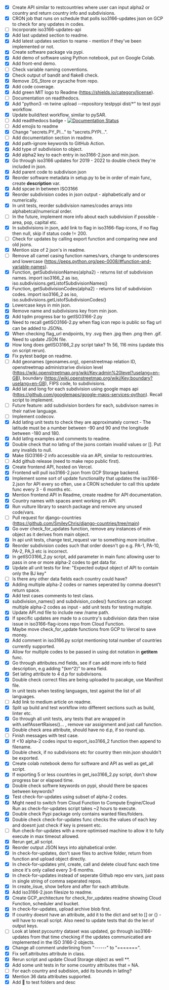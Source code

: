- [X] Create API similar to restcountries where user can input alpha2 or country and return country info and subdivisions.
- [X] CRON job that runs on schedule that polls iso3166-updates json on GCP to check for any updates in codes.
- [ ] Incorporate iso3166-updates-api 
- [X] Add last updated section to readme.
- [X] Add latest updates section to reame - mention if they've been implemented or not.
- [X] Create software package via pypi.
- [X] Add demo of software using Python notebook, put on Google Colab.
- [X] Add front-end demo.
- [ ] Check variable naming conventions.
- [X] Check output of bandit and flake8 check.
- [X] Remove .DS_Store or pycache from repo.
- [X] Add code coverage.
- [X] Add green MIT logo to Readme (https://shields.io/category/license).
- [ ] Documentation on readthedocs.
- [X] Add "python3 -m twine upload --repository testpypi dist/*" to test pypi workflow.
- [X] Update build/test workflow, similar to pySAR.
- [ ] Add readthedocs badge - [![Documentation Status](https://readthedocs.org/projects/ansicolortags/badge/?version=latest)](http://ansicolortags.readthedocs.io/?badge=latest)
- [ ] Add emojis to readme
- [X] Change "secrets.PY_PI..." to "secrets.PYPI...".
- [ ] Add documentation section in readme.
- [X] Add path-ignore keywords to GitHub Action.
- [X] Add type of subdivision to object.
- [X] Add alpha2 key to each entry in iso3166-2.json and min.json.
- [X] Go through iso3166 updates for 2019 - 2022 to double check they're included in json.
- [X] Add parent code to subdivison json
- [X] Reorder software metadata in setup.py to be in order of main func, create __description__ var.
- [X] Add spcae in between ISO3166
- [X] Reorder subdivision codes in json output - alphabetically and or numerically.
- [X] In unit tests, reorder subdivision names/codes arrays into alphabetcal/numerical order.
- [ ] In the future, implement more info about each subdivision if possible - area, pop, capital etc.
- [X] In subdivisions in json, add link to flag in iso3166-flag-icons, if no flag then null, skip if status code != 200.
- [ ] Check for updates by calling export function and comparing new and old jsons.
- [X] Mention size of 2 json's in readme.
- [ ] Remove all camel casing function names/vars, change to underscores and lowercase (https://peps.python.org/pep-0008/#function-and-variable-names).
- [X] Function, getSubdivisionNames(alpha2) - returns list of subdivision names. import iso3166_2 as iso, iso.subdivisions.getListofSubdivisionNames()
- [X] Function, getSubdivisionCodes(alpha2) - returns list of subdivision codes. import iso3166_2 as iso, iso.subdivisions.getListofSubdivisionCodes()
- [X] Lowercase keys in min json.
- [X] Remove name and subdivisions key from min json.
- [X] Add tqdm progress bar to getISO3166-2.py
- [X] Need to recall getISO3166-2.py when flag icon repo is public so flag url can be added to JSONs. 
- [X] When checking flag_url endpoints, try .svg then .jpg then .png then .gif. Need to update JSON file.
- [X] How long does getISO3166_2.py script take? 1h 56, 116 mins (update this on script rerun).
- [X] Fix pytest badge on readme.
- [ ] Add geonames (geonames.org), openstreetmap relation ID, openstreetmap administrarive division level (https://wiki.openstreetmap.org/wiki/Key:admin%20level?uselang=en-GB), boundary (https://wiki.openstreetmap.org/wiki/Key:boundary?uselang=en-GB), FIPS code, to subdivisions.
- [X] Add lat and long for each subdivision using google maps api (https://github.com/googlemaps/google-maps-services-python). Recall script to implement.
- [ ] Future feature: add subdivision borders for each, subdivison names in their native language.
- [ ] Implement codecov.
- [X] Add latlng unit tests to check they are approximately correct - The latitude must be a number between -90 and 90 and the longitude between -180 and 180.
- [X] Add latlng examples and comments to readme.
- [X] Double check that no latlng of the jsons contain invalid values or []. Put any invalids to null.
- [X] Make ISO3166-2 info accessible via an API, similar to restcountries.
- [ ] Add github release (need to make repo public first).
- [X] Create frontend API, hosted on Vercel. 
- [X] Frontend will pull iso3166-2.json from GCP Storage backend.
- [X] Implement some sort of update functionality that updates the iso3166-2.json for API every so often, use a CRON scheduler to call this update func every 3 - 6 months etc.
- [X] Mention frontend API in Readme, create readme for API documentation.
- [X] Country names with spaces arent working on API.
- [X] Run vulture library to search package and remove any unused code/vars.
- [ ] Pull request for django-countries (https://github.com/SmileyChris/django-countries/tree/main)
- [X] Go over check_for_updates function, remove any instances of min object as it derives from main object.
- [X] In api unit tests, change test_request var to something more intuitive .
- [X] Reorder subdivision codes such that order doesn't go e.g. PA-1, PA-10, PA-2, PA,3 etc is incorrect.
- [X] In getISO3166_2.py script, add parameter in main func allowing user to pass in one or more alpha-2 codes to get data for.
- [X] Update all unit tests for line: "Expected output object of API to contain only the BJ key"
- [ ] Is there any other data fields each country could have?
- [X] Adding multiple alpha-2 codes or names seperated by comma doesnt't return space.
- [X] Add test cases comments to test class.
- [X] subdivision_names() and subdvision_codes() functions can accept multiple alpha-2 codes as input - add unit tests for testing multiple.
- [X] Update API.md file to include new /name path.
- [X] If specific updates are made to a country's subdivision data then raise issue in iso3166-flag-icons repo from Cloud Function.
- [X] Maybe move check_for_update functions from GCP to Vercel to save money.
- [X] Add comment in iso3166.py script mentioning total number of countries currently supported.
- [X] Allow for multiple codes to be passed in using dot notation in __getitem__ func.
- [X] Go through attributes.md fields, see if can add more info to field description, e.g adding "(km^2)" to area field.
- [X] Set latlng attribute to 4 d.p for subdivisons.
- [X] Double check correct files are being uploaded to pacakge, use Manifest file.
- [X] In unit tests when testing languages, test against the list of all languages.
- [ ] Add link to medium article on readme.
- [X] Split up build and test workflow into different sections such as build, linter etc.
- [X] Go through all unit tests, any tests that are wrapped in with.selfAssertRaises()... , remove var assignment and just call function.
- [X] Double check area attribute, should have no d.p, if so round up.
- [ ] Finish messages with test case. 
- [X] If <10 alpha-2 codes input to export_iso3166_2 function then append to filename.
- [X] Double check, if no subdivisons etc for country then min.json shouldn't be exported.
- [X] Create colab notebook demo for software and API as well as get_all script.
- [X] If exporting 5 or less countries in get_iso3166_2.py script, don't show progress bar or elapsed time.
- [X] Double check softwre keywords on pypi, should there be spaces between keywords?
- [X] Test check-for-updates using subset of alpha-2 codes.
- [X] Might need to switch from Cloud Function to Compute Engine/Cloud Run as check-for-updates script takes ~2 hours to execute.
- [X] Double check Pypi package only contains wanted files/folders.
- [X] Double check check-for-updates func checks the values of each key and doesnt just check if key is present etc.
- [ ] Run check-for-updates with a more optimised machine to allow it to fully execute in max timeout allowed.
- [X] Rerun get_all script.
- [X] Reorder output JSON keys into alphabetical order.
- [X] In check-for-updates, don't save files to archive folder, return from function and upload object directly.
- [X] In check-for-updates yml, create, call and delete cloud func each time since it's only called every 3-6 months.
- [X] In check-for-updates instead of seperate Github repo env vars, just pass in single string of comma seperated repos.
- [X] In create_iisue, show before and after for each attribute.
- [X] Add iso3166-2.json filesize to readme.
- [X] Create GCP_architecture for check_for_updates readme showing Cloud Function, scheduler and bucket.
- [X] In check-for-updates, upload archive blob first.
- [X] If country doesnt have an attribute, add it to the dict and set to [] or {} - will have to recall script. Also need to update tests that do the len of output keys.
- [ ] Look at latest pycountry dataset was updated, go through iso3166-updates from that time checking if the updates communicatied are implemented in the ISO 3166-2 objects.
- [X] Change all comment underlining from "------" to "=======".
- [X] Fix self.attributes attribute in class.
- [X] Rerun script and update Cloud Storage object as well **.
- [X] Add some unit tests in for some country attributes that = NA.
- [ ] For each country and subdision, add its bounds in latlng?
- [X] Mention 36 data attributes supported.
- [X] Add 🧪 to test folders and desc
<!-- https://github.com/smucode/react-world-flags -->